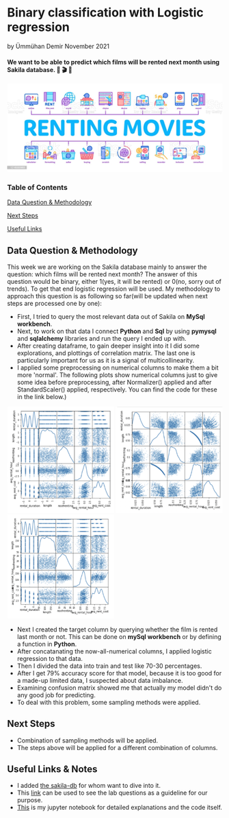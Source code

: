 # Binary classification with Logistic regression
by Ümmühan Demir November 2021

#### **We want to be able to predict which films will be rented next month using Sakila database.** :popcorn: :clapper: :movie_camera:
![What is this](images/renting_movies.jpeg)

### Table of Contents  
[Data Question & Methodology](#data-question)

[Next Steps](#next-steps)

[Useful Links](#Headers)
<a name="headers"/>


## Data Question & Methodology
This week we are working on the Sakila database mainly to answer the question: which films will be rented next month? The answer of this question would be binary, either 1(yes, it will be rented) or 0(no, sorry out of trends). To get that end logistic regression will be used. 
 My methodology to approach this question is as following so far(will be updated when next steps are processed one by one):
* First, I tried to query the most relevant data out of Sakila on **MySql workbench**. 
* Next, to work on that data I connect **Python** and **Sql** by using **pymysql** and **sqlalchemy** libraries and run the query I ended up with.
* After creating dataframe, to gain deeper insight into it I did some explorations, and plottings of correlation matrix. The last one is particularly important for us as it is a signal of multicollinearity.
* I applied some preprocessing on numerical columns to make them a bit more 'normal'. The following plots show numerical columns just to give some idea before preprocessing, after Normalizer() applied and after StandardScaler() applied, respectively. You can find the code for these in the link below.)
 <p float="left">
  <img src="/images/before.png" width="250"  />
  <img src="/images/Normalizer.png" width="250" /> 
  <img src="/images/standard.png" width="250" />
</p>

* Next I created the target column by querying whether the film is rented last month or not. This can be done on **mySql workbench** or by defining a function in **Python**.
* After concatanating the now-all-numerical columns, I applied logistic regression to that data.
* Then I divided the data into train and test like 70-30 percentages. 
* After I get 79% accuracy score for that model, because it is too good for a made-up limited data, I suspected about data imbalance. 
* Examining confusion matrix showed me that actually my model didn't do any good job for predicting.
* To deal with this problem, some sampling methods were applied.

## Next Steps
* Combination of sampling methods will be applied.
* The steps above will be applied for a different combination of columns. 


## Useful Links & Notes
* I added [the sakila-db](https://github.com/UmmuDem/Making_Predictions_Sakila/tree/main/sakila-db) for whom want to dive into it.
* This [link](https://github.com/UmmuDem/Making_Predictions_Sakila/blob/main/related_lab_questions.md) can be used to see the lab questions as a guideline for our purpose.
* [This](https://github.com/UmmuDem/Making_Predictions_Sakila/blob/main/Lab%20%7C%20Making%20predictions%20with%20logistic%20regression.ipynb) is my jupyter notebook for detailed explanations and the code itself.



